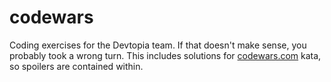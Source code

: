 # codewars

Coding exercises for the Devtopia team. If that doesn't make sense, you probably took a wrong turn. This includes solutions for [codewars.com](codewars.com) kata, so spoilers are contained within.
